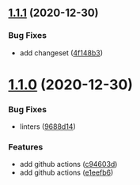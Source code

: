 ## [1.1.1](https://github.com/vlaraort/addon-screen-reader/compare/v1.1.0...v1.1.1) (2020-12-30)


### Bug Fixes

* add changeset ([4f148b3](https://github.com/vlaraort/addon-screen-reader/commit/4f148b3bdb3f438757e4bd7433248f0cc3ce679a))



# [1.1.0](https://github.com/vlaraort/addon-screen-reader/compare/e1eefb69c78393eff5b76e9794d62881dc1c1bb8...v1.1.0) (2020-12-30)


### Bug Fixes

* linters ([9688d14](https://github.com/vlaraort/addon-screen-reader/commit/9688d14c40d63da217ee2c746180fbe355a2e4ca))


### Features

* add github actions ([c94603d](https://github.com/vlaraort/addon-screen-reader/commit/c94603d7e592d9b3c05d5c1fb3c2e9865a753265))
* add github actions ([e1eefb6](https://github.com/vlaraort/addon-screen-reader/commit/e1eefb69c78393eff5b76e9794d62881dc1c1bb8))



